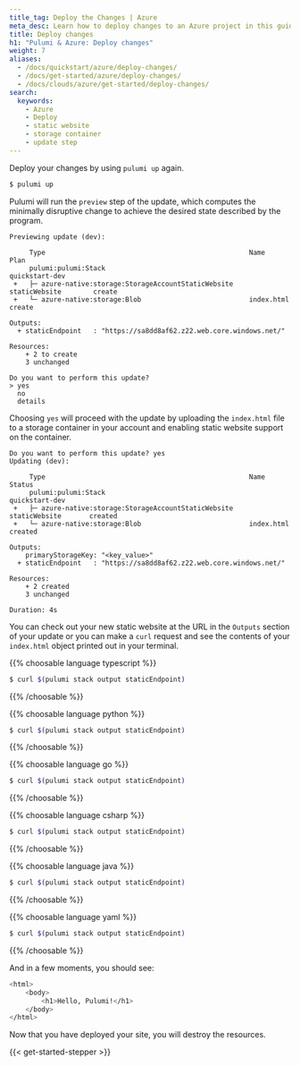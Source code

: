 ```yaml
---
title_tag: Deploy the Changes | Azure
meta_desc: Learn how to deploy changes to an Azure project in this guide.
title: Deploy changes
h1: "Pulumi & Azure: Deploy changes"
weight: 7
aliases:
  - /docs/quickstart/azure/deploy-changes/
  - /docs/get-started/azure/deploy-changes/
  - /docs/clouds/azure/get-started/deploy-changes/
search:
  keywords:
    - Azure
    - Deploy
    - static website
    - storage container
    - update step
---
```


Deploy your changes by using `pulumi up` again.

```bash
$ pulumi up
```

Pulumi will run the `preview` step of the update, which computes the minimally disruptive change to achieve the desired state described by the program.

```
Previewing update (dev):

     Type                                                   Name                 Plan
     pulumi:pulumi:Stack                                    quickstart-dev
 +   ├─ azure-native:storage:StorageAccountStaticWebsite    staticWebsite        create
 +   └─ azure-native:storage:Blob                           index.html           create

Outputs:
  + staticEndpoint   : "https://sa8dd8af62.z22.web.core.windows.net/"

Resources:
    + 2 to create
    3 unchanged

Do you want to perform this update?
> yes
  no
  details
```

Choosing `yes` will proceed with the update by uploading the `index.html` file to a storage container in your account and enabling static website support on the container.

```
Do you want to perform this update? yes
Updating (dev):

     Type                                                   Name                Status
     pulumi:pulumi:Stack                                    quickstart-dev
 +   ├─ azure-native:storage:StorageAccountStaticWebsite    staticWebsite       created
 +   └─ azure-native:storage:Blob                           index.html          created

Outputs:
    primaryStorageKey: "<key_value>"
  + staticEndpoint   : "https://sa8dd8af62.z22.web.core.windows.net/"

Resources:
    + 2 created
    3 unchanged

Duration: 4s
```

You can check out your new static website at the URL in the `Outputs` section of your update or you can make a `curl` request and see the contents of your `index.html` object printed out in your terminal.

{{% choosable language typescript %}}

```bash
$ curl $(pulumi stack output staticEndpoint)
```

{{% /choosable %}}

{{% choosable language python %}}

```bash
$ curl $(pulumi stack output staticEndpoint)
```

{{% /choosable %}}

{{% choosable language go %}}

```bash
$ curl $(pulumi stack output staticEndpoint)
```

{{% /choosable %}}

{{% choosable language csharp %}}

```bash
$ curl $(pulumi stack output staticEndpoint)
```

{{% /choosable %}}

{{% choosable language java %}}

```bash
$ curl $(pulumi stack output staticEndpoint)
```

{{% /choosable %}}

{{% choosable language yaml %}}

```bash
$ curl $(pulumi stack output staticEndpoint)
```

{{% /choosable %}}

And in a few moments, you should see:

```bash
<html>
    <body>
        <h1>Hello, Pulumi!</h1>
    </body>
</html>
```

Now that you have deployed your site, you will destroy the resources.

{{< get-started-stepper >}}
